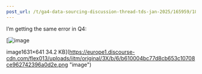 ```yaml
---
post_url: /t/ga4-data-sourcing-discussion-thread-tds-jan-2025/165959/185
---
```

I’m getting the same error in Q4:

[![image](https://europe1.discourse-cdn.com/flex013/uploads/iitm/optimized/3X/b/6/b610004bc77d8cb653c10708ce962742396a0d2e_2_690x271.png)

image1631×641 34.2 KB](https://europe1.discourse-cdn.com/flex013/uploads/iitm/original/3X/b/6/b610004bc77d8cb653c10708ce962742396a0d2e.png "image")